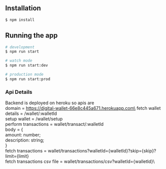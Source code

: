 ## Installation

```bash
$ npm install
```

## Running the app

```bash
# development
$ npm run start

# watch mode
$ npm run start:dev

# production mode
$ npm run start:prod
```

### Api Details
Backend is deployed on heroku so apis are \
domain = https://digital-wallet-66e8c445a671.herokuapp.com\
fetch wallet details = /wallet/:walletId\
setup wallet = /wallet/setup\
perform transactions = wallet/transact/:walletId  \
                        body = {\
                          amount: number;\
                          description: string; \
                        }\
fetch transactions = wallet/transactions?walletId={walletId}?skip={skip}?limit={limit}\
fetch transactions csv file = wallet/transactions/csv?walletId={walletId}\
